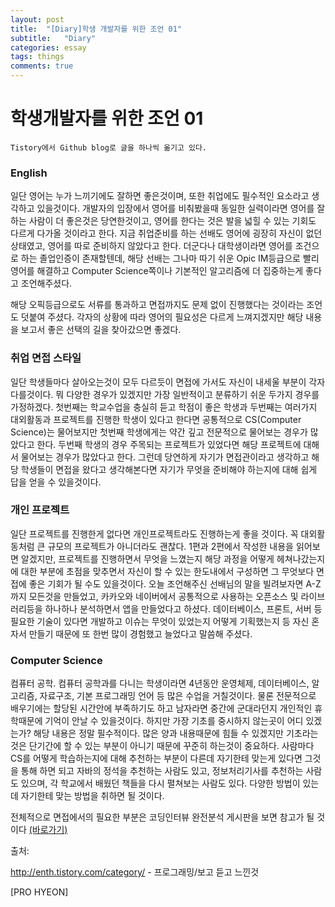 ```yaml
---
layout: post
title:  "[Diary]학생 개발자를 위한 조언 01"
subtitle:   "Diary"
categories: essay
tags: things
comments: true
---
```


# 학생개발자를 위한 조언 01

```
Tistory에서 Github blog로 글을 하나씩 옮기고 있다.
```

### **English**

일단 영어는 누가 느끼기에도 잘하면 좋은것이며, 또한 취업에도 필수적인 요소라고 생각하고 있을것이다. 개발자의 입장에서 영어를 비춰봤을때 동일한 실력이라면 영어를 잘하는 사람이 더 좋은것은 당연한것이고, 영어를 한다는 것은 발을 넓힐 수 있는 기회도 다르게 다가올 것이라고 한다. 지금 취업준비를 하는 선배도 영어에 굉장히 자신이 없던 상태였고, 영어를 따로 준비하지 않았다고 한다. 더군다나 대학생이라면 영어를 조건으로 하는 졸업인증이 존재할텐데, 해당 선배는 그나마 따기 쉬운 Opic IM등급으로 빨리 영어를 해결하고 Computer Science쪽이나 기본적인 알고리즘에 더 집중하는게 좋다고 조언해주셨다.

해당 오픽등급으로도 서류를 통과하고 면접까지도 문제 없이 진행했다는 것이라는 조언도 덧붙여 주셨다. 각자의 상황에 따라 영어의 필요성은 다르게 느껴지겠지만 해당 내용을 보고서 좋은 선택의 길을 찾아갔으면 좋겠다.



### **취업 면접 스타일**

일단 학생들마다 살아오는것이 모두 다르듯이 면접에 가서도 자신이 내세울 부분이 각자 다를것이다. 뭐 다양한 경우가 있겠지만 가장 일반적이고 분류하기 쉬운 두가지 경우를 가정하겠다. 첫번째는 학교수업을 충실히 듣고 학점이 좋은 학생과 두번째는 여러가지 대외활동과 프로젝트를 진행한 학생이 있다고 한다면 공통적으로 CS(Computer Science)는 물어보지만 첫번째 학생에게는 약간 깊고 전문적으로 물어보는 경우가 많았다고 한다. 두번째 학생의 경우 주목되는 프로젝트가 있었다면 해당 프로젝트에 대해서 물어보는 경우가 많았다고 한다. 그런데 당연하게 자기가 면접관이라고 생각하고 해당 학생들이 면접을 왔다고 생각해본다면 자기가 무엇을 준비해야 하는지에 대해 쉽게 답을 얻을 수 있을것이다.



### **개인 프로젝트**

일단 프로젝트를 진행한게 없다면 개인프로젝트라도 진행하는게 좋을 것이다. 꼭 대외활동처럼 큰 규모의 프로젝트가 아니더라도 괜찮다. 1편과 2편에서 작성한 내용을 읽어보면 알겠지만, 프로젝트를 진행하면서 무엇을 느꼈는지 해당 과정을 어떻게 헤쳐나갔는지에 대한 부분에 초점을 맞추면서 자신이 할 수 있는 한도내에서 구성하면 그 무엇보다 면접에 좋은 기회가 될 수도 있을것이다. 오늘 조언해주신 선배님의 말을 빌려보자면 A-Z까지 모든것을 만들었고, 카카오와 네이버에서 공통적으로 사용하는 오픈소스 및 라이브러리등을 하나하나 분석하면서 앱을 만들었다고 하셨다. 데이터베이스, 프론트, 서버 등 필요한 기술이 있다면 개발하고 이슈는 무엇이 있었는지 어떻게 기획했는지 등 자신 혼자서 만들기 때문에 또 한번 많이 경험했고 늘었다고 말씀해 주셨다.



### **Computer Science**

컴퓨터 공학. 컴퓨터 공학과를 다니는 학생이라면 4년동안 운영체제, 데이터베이스, 알고리즘, 자료구조, 기본 프로그래밍 언어 등 많은 수업을 거칠것이다. 물론 전문적으로 배우기에는 할당된 시간안에 부족하기도 하고 남자라면 중간에 군대라던지 개인적인 휴학때문에 기억이 안날 수 있을것이다. 하지만 가장 기초를 중시하지 않는곳이 어디 있겠는가? 해당 내용은 정말 필수적이다. 많은 양과 내용때문에 힘들 수 있겠지만 기초라는 것은 단기간에 할 수 있는 부분이 아니기 때문에 꾸준히 하는것이 중요하다. 사람마다 CS를 어떻게 학습하는지에 대해 추천하는 부분이 다른데 자기한테 맞는게 있다면 그것을 통해 하면 되고 자바의 정석을 추천하는 사람도 있고, 정보처리기사를 추천하는 사람도 있으며, 각 학교에서 배웠던 책들을 다시 펼쳐보는 사람도 있다. 다양한 방법이 있는데 자기한테 맞는 방법을 취하면 될 것이다.

전체적으로 면접에서의 필요한 부분은 코딩인터뷰 완전분석 게시판을 보면 참고가 될 것이다 [(바로가기)](http://enth.tistory.com/14)

 

 

출처: 

http://enth.tistory.com/category/ - 프로그래밍/보고 듣고 느낀것

 [PRO HYEON]